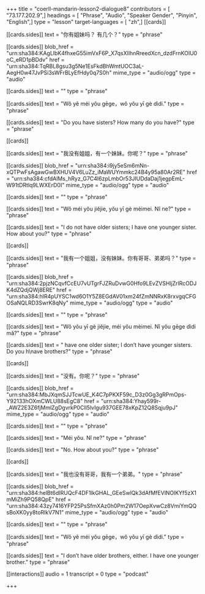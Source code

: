 +++
title = "coerll-mandarin-lesson2-dialogue8"
contributors = [ "73.177.202.9",]
headings = [ "Phrase", "Audio", "Speaker Gender", "Pinyin", "English",]
type = "lesson"
target-languages = [ "zh",]
[[cards]]

[[cards.sides]]
text = "你有姐妹吗？ 有几个？"
type = "phrase"

[[cards.sides]]
blob_href = "urn:sha384:KAgLlbK4fhxeG55imVxF6P_X7qsXIlhnRreedXcn_dzdFrnKOIU0oC_eRD1pBDdv"
href = "urn:sha384:TqRBL8gsu3g5Ne1EsFkdBhWmtUOC3aL-AegH0w47JvPSi3sWFrBLyEfHdy0q7S0h"
mime_type = "audio/ogg"
type = "audio"

[[cards.sides]]
text = ""
type = "phrase"

[[cards.sides]]
text = "Wǒ yě méi yǒu gēge，wǒ yǒu yī gè dìdi."
type = "phrase"

[[cards.sides]]
text = "Do you have sisters? How many do you have?"
type = "phrase"

[[cards]]

[[cards.sides]]
text = "我没有姐姐，有一个妹妹。你呢？"
type = "phrase"

[[cards.sides]]
blob_href = "urn:sha384:i9jy5eSm6mNn-xQTPwFsAgawGwBXHUV4V6LuZz_iMaWUYmmkc24B4y95a80Ar2RE"
href = "urn:sha384:cfdAlMs_hRyz_G7C4I6zpLmbOr53JIUDdaDaj1jegpEmL-W91tDRtlq9LWXErD0I"
mime_type = "audio/ogg"
type = "audio"

[[cards.sides]]
text = ""
type = "phrase"

[[cards.sides]]
text = "Wŏ méi yŏu jiĕjie, yŏu yī gè mèimei. Nĭ ne?"
type = "phrase"

[[cards.sides]]
text = "I do not have older sisters; I have one younger sister. How about you?"
type = "phrase"

[[cards]]

[[cards.sides]]
text = "我有一个姐姐，没有妹妹。你有哥哥、弟弟吗？"
type = "phrase"

[[cards.sides]]
blob_href = "urn:sha384:2pjzNCqvfCcEU7vUTgrFJZRuDvwG0Hfo9LEvZVSHljZrlRcODJK4dZQdjQWj8ERE"
href = "urn:sha384:hlR4pUYSC1wd6O1Y5Z8EGdAV01xm24fZmNNRxK8rxvgqCFGOSaNQLRD3SwrK8qNy"
mime_type = "audio/ogg"
type = "audio"

[[cards.sides]]
text = ""
type = "phrase"

[[cards.sides]]
text = "Wǒ yǒu yī gè jiějie, méi yǒu mèimei. Nǐ yǒu gēge dìdi mǎ?"
type = "phrase"

[[cards.sides]]
text = " have one older sister; I don’t have younger sisters. Do you h\nave brothers?"
type = "phrase"

[[cards]]

[[cards.sides]]
text = "没有。你呢？"
type = "phrase"

[[cards.sides]]
blob_href = "urn:sha384:MbJXqmSJJTcwUE_K4C7pPKXF59c_D3z0Gg3gRPmOps-Y92133hOXmCWLU88sEgC8"
href = "urn:sha384:Yhay599r-_AWZ2E3Z6fjMmlZgDgvrkP0CIl5lvIgu937GEE78xKpZ12Q8Sqju9pJ"
mime_type = "audio/ogg"
type = "audio"

[[cards.sides]]
text = ""
type = "phrase"

[[cards.sides]]
text = "Méi yǒu. Nǐ ne?"
type = "phrase"

[[cards.sides]]
text = "No. How about you?"
type = "phrase"

[[cards]]

[[cards.sides]]
text = "我也没有哥哥，我有一个弟弟。"
type = "phrase"

[[cards.sides]]
blob_href = "urn:sha384:helBt6dIRUQcF4DF1lkGHAL_GEeSwlQk3dAfMfEVlNOlKYf5zX1mMiZh9PQ58QpE"
href = "urn:sha384:43zy7416YFP25PsSfmXAz0h0Pm2W17OepXvwCz8VmiYmQQsBoXK0yy8toRlkV7N1"
mime_type = "audio/ogg"
type = "audio"

[[cards.sides]]
text = ""
type = "phrase"

[[cards.sides]]
text = "Wǒ yě méi yǒu gēge，wǒ yǒu yī gè dìdi."
type = "phrase"

[[cards.sides]]
text = "I don’t have older brothers, either. I have one younger brother."
type = "phrase"

[[interactions]]
audio = 1
transcript = 0
type = "podcast"

+++
